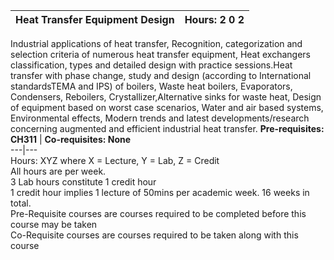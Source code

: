 **Heat Transfer Equipment Design** | **Hours: 2 0 2**  
---|---  
Industrial applications of heat transfer, Recognition, categorization and selection criteria of numerous heat transfer equipment, Heat exchangers classification, types and detailed design with practice sessions.Heat transfer with phase change, study and design (according to International standardsTEMA and IPS) of boilers, Waste heat boilers, Evaporators, Condensers, Reboilers, Crystallizer,Alternative sinks for waste heat, Design of equipment based on worst case scenarios, Water and air based systems, Environmental effects, Modern trends and latest developments/research concerning augmented and efficient industrial heat transfer.
**Pre-requisites: CH311** | **Co-requisites: None**  
---|---  
Hours: XYZ where X = Lecture, Y = Lab, Z = Credit  
All hours are per week.  
3 Lab hours constitute 1 credit hour  
1 credit hour implies 1 lecture of 50mins per academic week. 16 weeks in total.  
Pre-Requisite courses are courses required to be completed before this course may be taken  
Co-Requisite courses are courses required to be taken along with this course

